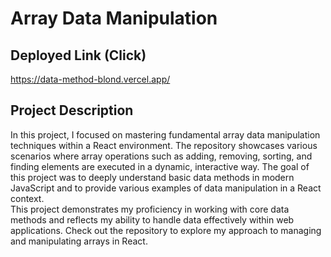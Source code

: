 # Array Data Manipulation

## Deployed Link (Click)

https://data-method-blond.vercel.app/

## Project Description

In this project, I focused on mastering fundamental array data manipulation techniques within a React environment. The repository showcases various scenarios where array operations such as adding, removing, sorting, and finding elements are executed in a dynamic, interactive way. The goal of this project was to deeply understand basic data methods in modern JavaScript and to provide various examples of data manipulation in a React context.
<br/>
This project demonstrates my proficiency in working with core data methods and reflects my ability to handle data effectively within web applications. Check out the repository to explore my approach to managing and manipulating arrays in React.
